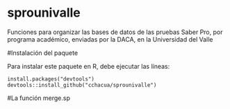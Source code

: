 # sprounivalle
Funciones para organizar las bases de datos de las pruebas Saber Pro, por programa académico, enviadas por la DACA, en la Universidad del Valle

#Instalación del paquete

Para instalar este paquete en R, debe ejecutar las líneas:

    install.packages("devtools")
    devtools::install_github("cchacua/sprounivalle")
  
#La función merge.sp
